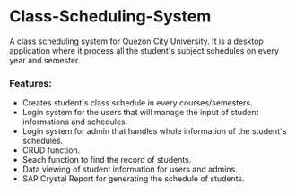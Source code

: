 # Class-Scheduling-System
A class scheduling system for Quezon City University. It is a desktop application where it process all the student's subject schedules on every year and semester.

### Features:
- Creates student's class schedule in every courses/semesters.
- Login system for the users that will manage the input of student informations and schedules.
- Login system for admin that handles whole information of the student's schedules.
- CRUD function.
- Seach function to find the record of students.
- Data viewing of student information for users and admins.
- SAP Crystal Report for generating the schedule of students.
